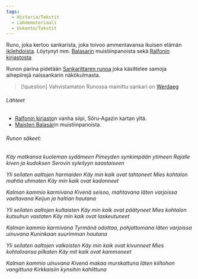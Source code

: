```yaml
---
tags:
  - Historia/Tekstit
  - Lähdemateriaali
  - Uskonto/Tekstit
---
```

Runo, joka kertoo sankarista, joka toivoo ammentavansa ikuisen elämän [ikilehdoista](Ikilehdot.md). Löytynyt mm. [Balasarin](Maisteri%20Balasár.md) muistiinpanoista sekä [Ralfonin kirjastosta](Ralfonin%20kirjasto.md)

Runon parina pidetään [Sankarittaren runoa](Sankarittaren%20runo.md) joka käsittelee samoja aihepiirejä naissankarin näkökulmasta.

>[!question] Vahvistamaton 
>Runossa mainittu sankari on [Werdaeg](Werdaeg.md)

###### Lähteet
- [Ralfonin kirjasto](Ralfonin%20kirjasto.md)n vanha siipi, Sôru-Agazin kartan yltä.
- [Maisteri Balasár](Maisteri%20Balasár.md)in muistiinpanoista.

###### Runon säkeet:

*Käy matkansa kuoleman sydämeen 
Pimeyden synkimpään ytimeen 
Rajalle kiven ja kudoksen 
Serovin syleilyyn saastaiseen* 

*Yli seilaten aaltojen harmaiden 
Käy min kaik ovat tahtoneet 
Mies kohtalon mahtia uhmaten 
Käy min kaik ovat kadonneet* 

*Kalman kammio karmivana 
Kivenä seisoo, mahtavana 
Iäten varjoissa vaeltavana 
Keijun ja haltian hautana* 

*Yli seilaten aaltojen kultaisten 
Käy min kaik ovat päätyneet 
Mies kohtalon kutsuhun vastaten 
Käy min kaik ovat laskeutuneet* 

*Kalman kammio karmivana 
Tyrmänä odottaa, pohjattomana 
Iäten varjoissa uinuvana 
Kuninkaan suurimman hautana* 

*Yli seilaten aaltojen valkoisten 
Käy min kaik ovat kivunneet 
Mies kohtaloansa pilkaten 
Käy mit kaik ovat kammoneet* 

*Kalman kammio uinuvana 
Kivenä makaa murskattuna 
Iäten kiiltohon vangittuna 
Kirkkaisiin kynsihin kahlittuna*